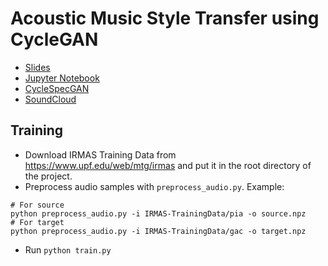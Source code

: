 # Acoustic Music Style Transfer using CycleGAN

- [Slides](https://docs.google.com/presentation/d/19dG5vqjuzJXPAvmT2QsxvO6G5LpGiHpg1ghIl1e3tUI/edit?usp=sharing)
- [Jupyter Notebook](CycleSpecGAN.ipynb)
- [CycleSpecGAN](https://github.com/RomelioTavas/ee298/blob/master/Project2/cyclespecgan.py)
- [SoundCloud](https://soundcloud.com/user-660812907/sets/cyclespecgan-outputs/s-mqn4c)

## Training
- Download IRMAS Training Data from https://www.upf.edu/web/mtg/irmas and put it in the root directory of the project.
- Preprocess audio samples with `preprocess_audio.py`. Example:
```
# For source
python preprocess_audio.py -i IRMAS-TrainingData/pia -o source.npz
# For target
python preprocess_audio.py -i IRMAS-TrainingData/gac -o target.npz
```
- Run `python train.py`

